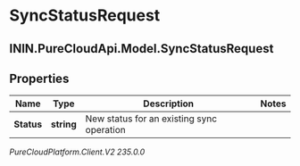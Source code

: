 # SyncStatusRequest

## ININ.PureCloudApi.Model.SyncStatusRequest

## Properties

|Name | Type | Description | Notes|
|------------ | ------------- | ------------- | -------------|
| **Status** | **string** | New status for an existing sync operation | |



_PureCloudPlatform.Client.V2 235.0.0_
